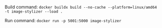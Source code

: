 Build command: `docker buildx build --no-cache --platform=linux/amd64 -t image-stylizer --load .`

Run command: `docker run -p 5001:5000 image-stylizer`